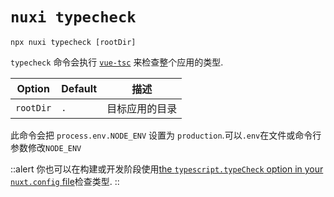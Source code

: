 # `nuxi typecheck`

```{bash}
npx nuxi typecheck [rootDir]
```
`typecheck` 命令会执行 [`vue-tsc`](https://github.com/johnsoncodehk/volar/tree/master/packages/vue-tsc) 来检查整个应用的类型.

Option        | Default          | 描述
-------------------------|-----------------|------------------
`rootDir` | `.` | 目标应用的目录

此命令会把 `process.env.NODE_ENV` 设置为 `production`.可以`.env`在文件或命令行参数修改`NODE_ENV` 

::alert
你也可以在构建或开发阶段使用[the `typescript.typeCheck` option in your `nuxt.config` file](/api/configuration/nuxt.config#typescript)检查类型.
::
